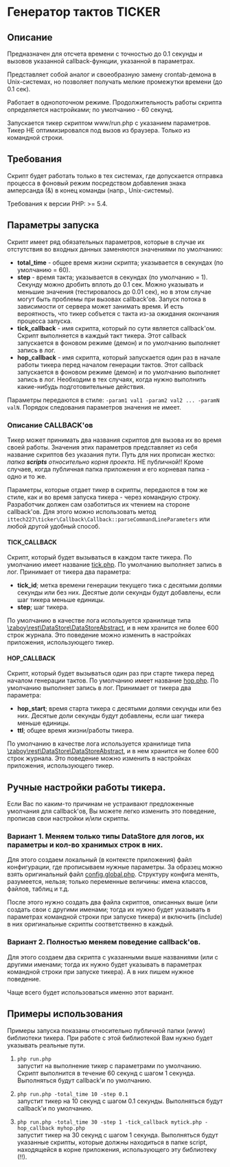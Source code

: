 # Генератор тактов TICKER

## Описание

Предназначен для отсчета времени с точностью до 0.1 секунды и вызовов указанной callback-функции, указанной в параметрах.

Представляет собой аналог и своеобразную замену crontab-демона в Unix-системах, но позволяет получать мелкие промежутки
времени (до 0.1 сек).

Работает в однопоточном режиме. Продолжительность работы скрипта определяется настройками; по умолчанию - 60 секунд.

Запускается тикер скриптом www/run.php c указанием параметров. Тикер НЕ оптимизировался под вызов из браузера. Только 
из командной строки.

## Требования
Скрипт будет работать только в тех системах, где допускается отправка процесса в фоновый режим посредством добавления
знака амперсанда (&) в конец команды (напр., Unix-системы).

Требования к версии PHP: >= 5.4.

## Параметры запуска

Скрипт имеет ряд обязательных параметров, которые в случае их отстутствия во входных данных заменяются значениями по умолчанию:

- **total_time** - общее время жизни скрипта; указывается в секундах (по умолчанию = 60).
- **step** - время такта; указывается в секундах (по умолчанию = 1). Секунду можно дробить вплоть до 0.1 сек.
Можно указывать и меньшие значения (тестировалось до  0.01 сек), но в этом случае могут быть проблемы при вызовах callback'ов.
Запуск потока в зависимости от сервера может занимать время. И есть вероятность, что тикер собъется с такта из-за ожидания
окончания процесса запуска.
- **tick_callback** - имя скрипта, который по сути является callback'ом. Скрипт выполняется в каждый такт тикера. 
Этот callback запускается в фоновом режиме (демон) и по умолчанию выполняет запись в лог.
- **hop_callback** - имя скрипта, который запускается один раз в начале работы тикера перед началом генерации тактов.
Этот callback запускается в фоновом режиме (демон) и по умолчанию выполняет запись в лог. 
Необходим в тех случаях, когда нужно выполнить какие-нибудь подготовительные действия. 

Параметры передаются в стиле: `-param1 val1 -param2 val2 ... -paramN valN`. Порядок следования параметров значения не
имеет.

### Описание CALLBACK'ов
Тикер может принимать два названия скриптов для вызова их во время своей работы.
Значения этих параметров представляет из себя название скриптов без указания пути. Путь для них прописан жестко:
*папка **scripts** относительно корня проекта*. НЕ публичной!! Кроме случаев, когда публичная папка приложения и его корневая папка -
одно и то же.

Параметры, которые отдает тикер в скрипты, передаются в том же стиле, как и во время запуска тикера - через командную строку. 
Разработчик должен сам озаботиться их чтением на стороне callback'ов. Для этого можно использовать метод 
`ittech227\ticker\Callback\Callback::parseCommandLineParameters` или любой другой удобный способ.

#### TICK_CALLBACK
Скрипт, который будет вызываться в каждом такте тикера. По умолчанию имеет название 
[tick.php](https://github.com/ittech227/ticker/blob/dev/scripts/tick.php).
По умолчанию выполняет запись в лог. Принимает от тикера два параметра:

- **tick_id**; метка времени генерации текущего тика с десятыми долями секунды или без них. Десятые доли секунды будут добавлены,
если шаг тикера меньше единицы.
- **step**; шаг тикера.

По умолчанию в качестве лога используется хранилище типа 
[\zaboy\rest\DataStore\DataStoreAbstract](https://github.com/avz-cmf/zaboy-rest/blob/master/src/DataStore/DataStoreAbstract.php),
и в нем хранится не более 600 строк журнала. Это поведение можно изменить в настройках приложения, использующего тикер.


#### HOP_CALLBACK
Скрипт, который будет вызываться один раз при старте тикера перед началом генерации тактов. По умолчанию имеет название
[hop.php](https://github.com/ittech227/ticker/blob/dev/scripts/tick.php). 
По умолчанию выполняет запись в лог. Принимает от тикера два параметра:

- **hop_start**; время старта тикера с десятыми долями секунды или без них. Десятые доли секунды будут добавлены, если
шаг тикера меньше единицы.
- **ttl**; общее время жизни/работы тикера.

По умолчанию в качестве лога используется хранилище типа 
[\zaboy\rest\DataStore\DataStoreAbstract](https://github.com/avz-cmf/zaboy-rest/blob/master/src/DataStore/DataStoreAbstract.php),
и в нем хранится не более 600 строк журнала. Это поведение можно изменить в настройках приложения, использующего тикер.

## Ручные настройки работы тикера.
Если Вас по каким-то причинам не устраивают предложенные умолчания для callback'ов, Вы можете легко изменить это поведение,
прописав свои настройки и/или скрипты.

### Вариант 1. Меняем только типы DataStore для логов, их параметры и кол-во хранимых строк в них.
Для этого создаем локальный (в контексте приложения) файл конфигурации, где прописываем нужные параметры. За образец
можно взять оригинальный файл [config.global.php](https://github.com/ittech227/ticker/blob/dev/config/autoload/config.global.php).
Структуру конфига менять, разумеется, нельзя; только переменные величины: имена классов, файлов, таблиц и т.д.

После этого нужно создать два файла скриптов, описанных выше (или создать свои с другими именами; тогда их нужно
будет указывать в параметрах командной строки при запуске тикера) и включить (include) в них оригинальные скрипты 
соответственно в каждый.

### Вариант 2. Полностью меняем поведение callback'ов.
Для этого создаем два скрипта с указанными выше названиями (или с другими именами; тогда их нужно
будет указывать в параметрах командной строки при запуске тикера). А в них пишем нужное поведение.

Чаще всего будет использоваться именно этот вариант.

## Примеры использования
Примеры запуска показаны относительно публичной папки (www) библиотеки тикера. При работе с этой библиотекой Вам нужно
будет указывать реальные пути.

1. `php run.php`<br />
запустит на выполнение тикер с параметрами по умолчанию. Скрипт выполнится в течение 60 секунд с шагом 1 секунда.
Выполняться будут callback'и по умолчанию.

2. `php run.php -total_time 10 -step 0.1`<br />
запустит тикер на 10 секунд с шагом 0.1 секунды. Выполняться будут callback'и по умолчанию.

3. `php run.php -total_time 30 -step 1 -tick_callback mytick.php -hop_callback myhop.php`<br />
запустит тикер на 30 секунд с шагом 1 секунда. Выполняться будут указанные скрипты, которые должны находиться 
в папке script, находящейся в корне приложения, использующего эту библиотеку (!!).